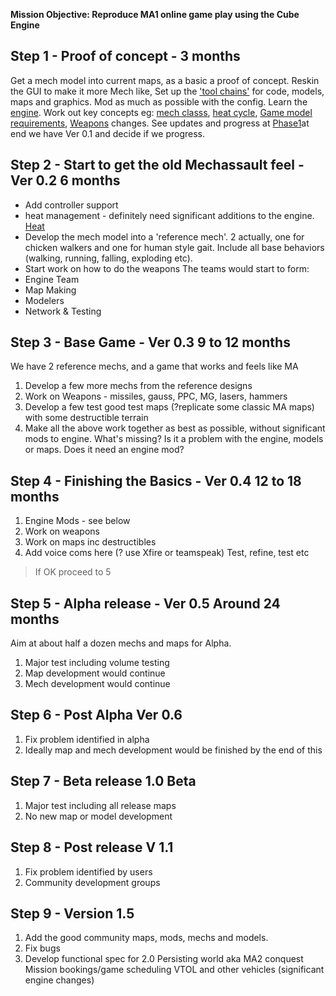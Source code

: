 **Mission Objective: Reproduce MA1 online game play using the Cube Engine**
## Step 1 - Proof of concept -  3 months ##
Get a mech model into current maps, as a basic a proof of concept. Reskin the GUI to make it more Mech like, Set up the ['tool chains'](TooChains.md) for code, models, maps and graphics. Mod as much as possible with the config. Learn the [engine](ExploringEngine.md). Work out key concepts eg: [mech classs](MechClass.md), [heat cycle](Heat.md), [Game model requirements](MechModelRequirement.md), [Weapons](Weapons.md) changes.
See updates and progress at [Phase1](Phase1.md)at end we have Ver 0.1 and decide if we progress.
## Step 2 - Start to get the old Mechassault feel - Ver 0.2 6 months ##
  * Add controller support
  * heat management - definitely need significant additions to the engine. [Heat](Heat.md)
  * Develop the mech model into a 'reference mech'. 2 actually, one for chicken walkers and one for human style gait. Include all base behaviors (walking, running, falling, exploding etc).
  * Start work on how to do the weapons
The teams would start to form:
  * Engine Team
  * Map Making
  * Modelers
  * Network & Testing
## Step 3 - Base Game - Ver 0.3 9 to 12 months ##
We have 2 reference mechs, and a game that works and feels like MA
1. Develop a few more mechs from the reference designs
2. Work on Weapons - missiles, gauss, PPC,  MG, lasers, hammers
3. Develop a few test good test maps (?replicate some classic MA maps) with some destructible terrain
4. Make all the above work together as best as possible, without significant mods to engine. What's missing?  Is it a problem with the engine, models or maps. Does it need an engine mod?
## Step 4 - Finishing the Basics - Ver 0.4 12 to 18 months ##
1. Engine Mods - see below
2. Work on weapons
3. Work on maps inc destructibles
4. Add voice coms here (? use Xfire or teamspeak)
Test, refine, test etc
> If OK proceed to 5
## Step 5 - Alpha release - Ver 0.5 Around 24 months ##
Aim at about half a dozen mechs and maps for Alpha.
1. Major test including volume testing
2. Map development would continue
3. Mech development would continue
## Step 6 - Post Alpha  Ver 0.6 ##
1. Fix problem identified in alpha
2. Ideally map and mech development would be finished by the end of this
## Step 7 -  Beta release 1.0 Beta ##
1. Major test including all release maps
2. No new map or model development
## Step 8 -  Post release V 1.1 ##
1. Fix problem identified by users
2. Community development groups
## Step 9 - Version 1.5 ##
1. Add the good community maps, mods, mechs and models.
2. Fix bugs
3. Develop functional spec for 2.0
Persisting world aka MA2 conquest
Mission bookings/game scheduling
VTOL and other vehicles (significant engine changes)
